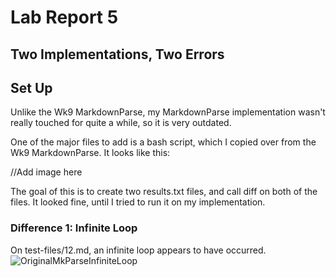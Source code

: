 # Lab Report 5
## Two Implementations, Two Errors

## Set Up

Unlike the Wk9 MarkdownParse, my MarkdownParse implementation wasn't really touched for quite a while, so it is very outdated.

One of the major files to add is a bash script, which I copied over from the Wk9 MarkdownParse. It looks like this:

//Add image here

The goal of this is to create two results.txt files, and call diff on both of the files. It looked fine, until I tried to run it on my implementation.

### Difference 1: Infinite Loop

On test-files/12.md, an infinite loop appears to have occurred.
![OriginalMkParseInfiniteLoop](https://user-images.githubusercontent.com/70039286/157974046-0d54c913-676c-4513-b62e-76e2531f1f34.PNG)

